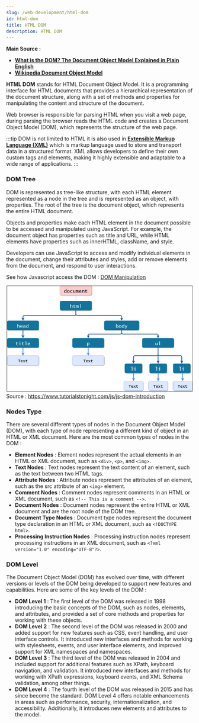 ```yaml
---
slug: /web-development/html-dom
id: html-dom
title: HTML DOM
description: HTML DOM
---
```


**Main Source :**

- **[What is the DOM? The Document Object Model Explained in Plain English](https://www.freecodecamp.org/news/what-is-the-dom-explained-in-plain-english/)**
- **[Wikipedia Document Object Model](https://en.wikipedia.org/wiki/Document_Object_Model)**

**HTML DOM** stands for HTML Document Object Model. It is a programming interface for HTML documents that provides a hierarchical representation of the document structure, along with a set of methods and properties for manipulating the content and structure of the document.

Web browser is responsible for parsing HTML when you visit a web page, during parsing the browser reads the HTML code and creates a Document Object Model (DOM), which represents the structure of the web page.

:::tip
DOM is not limited to HTML it is also used in **[Extensible Markup Language (XML)](/digital-media-processing/xml)** which is markup language used to store and transport data in a structured format. XML allows developers to define their own custom tags and elements, making it highly extensible and adaptable to a wide range of applications.
:::

### DOM Tree

DOM is represented as tree-like structure, with each HTML element represented as a node in the tree and is represented as an object, with properties. The root of the tree is the document object, which represents the entire HTML document.

Objects and properties make each HTML element in the document possible to be accessed and manipulated using JavaScript. For example, the document object has properties such as title and URL, while HTML elements have properties such as innerHTML, className, and style.

Developers can use JavaScript to access and modify individual elements in the document, change their attributes and styles, add or remove elements from the document, and respond to user interactions.

See how Javascript access the DOM : [DOM Manipulation](/web-development/html-css-javascript#dom-manipulation)

![HTML represented in tree structure with html tags as the root and has head and body as children which also contains another children elements such as p, ul, li](./dom-tree.png)  
Source : https://www.tutorialstonight.com/js/js-dom-introduction

### Nodes Type

There are several different types of nodes in the Document Object Model (DOM), with each type of node representing a different kind of object in an HTML or XML document. Here are the most common types of nodes in the DOM :

- **Element Nodes** : Element nodes represent the actual elements in an HTML or XML document, such as `<div>`, `<p>`, and `<img>`.
- **Text Nodes** : Text nodes represent the text content of an element, such as the text between two HTML tags.
- **Attribute Nodes** : Attribute nodes represent the attributes of an element, such as the src attribute of an `<img>` element.
- **Comment Nodes** : Comment nodes represent comments in an HTML or XML document, such as `<!-- This is a comment -->`.
- **Document Nodes** : Document nodes represent the entire HTML or XML document and are the root node of the DOM tree.
- **Document Type Nodes** : Document type nodes represent the document type declaration in an HTML or XML document, such as `<!DOCTYPE html>`.
- **Processing Instruction Nodes** : Processing instruction nodes represent processing instructions in an XML document, such as `<?xml version="1.0" encoding="UTF-8"?>`.

### DOM Level

The Document Object Model (DOM) has evolved over time, with different versions or levels of the DOM being developed to support new features and capabilities. Here are some of the key levels of the DOM :

- **DOM Level 1** : The first level of the DOM was released in 1998 introducing the basic concepts of the DOM, such as nodes, elements, and attributes, and provided a set of core methods and properties for working with these objects.
- **DOM Level 2** : The second level of the DOM was released in 2000 and added support for new features such as CSS, event handling, and user interface controls. It introduced new interfaces and methods for working with stylesheets, events, and user interface elements, and improved support for XML namespaces and namespaces.
- **DOM Level 3** : The third level of the DOM was released in 2004 and included support for additional features such as XPath, keyboard navigation, and validation. It introduced new interfaces and methods for working with XPath expressions, keyboard events, and XML Schema validation, among other things.
- **DOM Level 4** : The fourth level of the DOM was released in 2015 and has since become the standard. DOM Level 4 offers notable enhancements in areas such as performance, security, internationalization, and accessibility. Additionally, it introduces new elements and attributes to the model.
